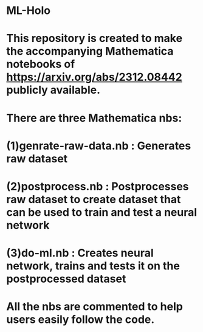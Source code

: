 # ML-Holo
# This repository is created to make the accompanying Mathematica notebooks of https://arxiv.org/abs/2312.08442 publicly available.
# There are three Mathematica nbs:
# (1)genrate-raw-data.nb : Generates raw dataset 
# (2)postprocess.nb : Postprocesses raw dataset to create dataset that can be used to train and test a neural network
# (3)do-ml.nb : Creates neural network, trains and tests it on the postprocessed dataset
# All the nbs are commented to help users easily follow the code.
